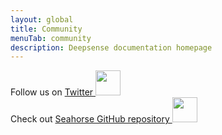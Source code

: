 ```yaml
---
layout: global
title: Community
menuTab: community
description: Deepsense documentation homepage
---
```

<div class="centered-container">
  <div class="centered-content">
    Follow us on
    <a target="_blank" href="https://twitter.com/deepsense_io/">
      Twitter
      <img src="{{base}}/img/twitter.png" height="40px" />
    </a>
  </div>
  <div class="centered-content">
    Check out
    <a target="_blank" href="https://github.com/deepsense-io/seahorse-workflow-executor">
      Seahorse GitHub repository
      <img src="{{base}}/img/octocat.png" height="40px" />
    </a>
  </div>
</div>

<script type='text/javascript'>

var _ues = {
host:'deepsense.userecho.com',
forum:'45446',
lang:'en',
tab_show:false,
container_id:'ue-embedded-widget',
};

(function() {
    var _ue = document.createElement('script');_ue.type = 'text/javascript'; _ue.async = true;
    _ue.src = ('https:' == document.location.protocol ? 'https://' : 'http://') + 'cdn.userecho.com/js/widget-1.4.gz.js';
    var s = document.getElementsByTagName('script')[0]; s.parentNode.insertBefore(_ue, s);
  })();

</script>
<div class="spacer" />
<div id="ue-embedded-widget"></div>
